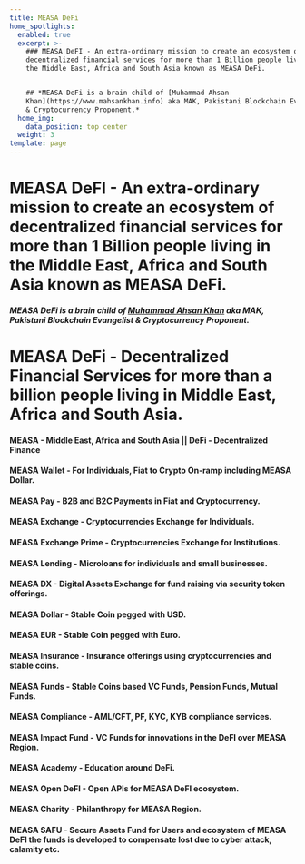 ```yaml
---
title: MEASA DeFi
home_spotlights:
  enabled: true
  excerpt: >-
    ### MEASA DeFI - An extra-ordinary mission to create an ecosystem of
    decentralized financial services for more than 1 Billion people living in
    the Middle East, Africa and South Asia known as MEASA DeFi.


    ## *MEASA DeFi is a brain child of [Muhammad Ahsan
    Khan](https://www.mahsankhan.info) aka MAK, Pakistani Blockchain Evangelist
    & Cryptocurrency Proponent.*
  home_img:
    data_position: top center
  weight: 3
template: page
---
```

# MEASA DeFI - An extra-ordinary mission to create an ecosystem of decentralized financial services for more than 1 Billion people living in the Middle East, Africa and South Asia known as MEASA DeFi.

#### *MEASA DeFi is a brain child of [Muhammad Ahsan Khan](https://www.mahsankhan.info) aka MAK, Pakistani Blockchain Evangelist & Cryptocurrency Proponent.*

# MEASA DeFi - Decentralized Financial Services for more than a billion people living in Middle East, Africa and South Asia.

#### MEASA - Middle East, Africa and South Asia || DeFi - Decentralized Finance

#### MEASA Wallet - For Individuals, Fiat to Crypto On-ramp including MEASA Dollar.

#### MEASA Pay - B2B and B2C Payments in Fiat and Cryptocurrency.

#### MEASA Exchange - Cryptocurrencies Exchange for Individuals.

#### MEASA Exchange Prime - Cryptocurrencies Exchange for Institutions.

#### MEASA Lending - Microloans for individuals and small businesses.

#### MEASA DX - Digital Assets Exchange for fund raising via security token offerings.

#### MEASA Dollar - Stable Coin pegged with USD.

#### MEASA EUR - Stable Coin pegged with Euro.

#### MEASA Insurance - Insurance offerings using cryptocurrencies and stable coins.

#### MEASA Funds - Stable Coins based VC Funds, Pension Funds, Mutual Funds.

#### MEASA Compliance - AML/CFT, PF, KYC, KYB compliance services.

#### MEASA Impact Fund - VC Funds for innovations in the DeFI over MEASA Region.

#### MEASA Academy - Education around DeFi.

#### MEASA Open DeFI - Open APIs for MEASA DeFI ecosystem.

#### MEASA Charity - Philanthropy for MEASA Region.

#### MEASA SAFU - Secure Assets Fund for Users and ecosystem of MEASA DeFI the funds is developed to compensate lost due to cyber attack, calamity etc.
